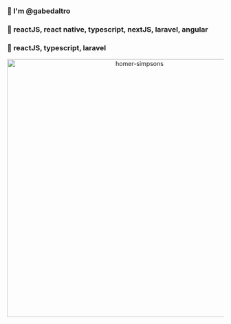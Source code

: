 ### 👋 I'm @gabedaltro
### 👀 reactJS, react native, typescript, nextJS, laravel, angular
### 💞️ reactJS, typescript, laravel


<p align="center">
          <img src="https://pngimg.com/uploads/simpsons/simpsons_PNG8.png" alt="homer-simpsons" height="600">
                   </p>
